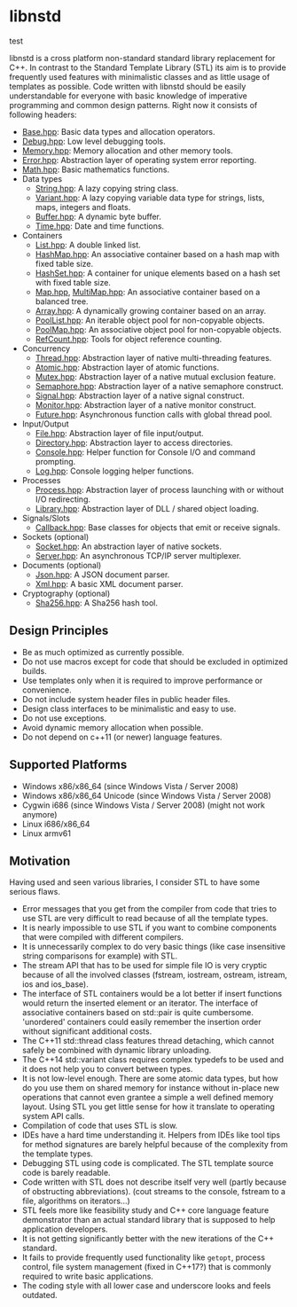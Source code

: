 libnstd
=======

test

libnstd is a cross platform non-standard standard library replacement for C++. In contrast to the Standard Template
Library (STL) its aim is to provide frequently used features with minimalistic classes and as little usage of templates
as possible. Code written with libnstd should be easily understandable for everyone with basic knowledge of imperative 
programming and common design patterns. Right now it consists of following headers:

* [Base.hpp](include/nstd/Base.hpp): Basic data types and allocation operators.
* [Debug.hpp](include/nstd/Debug.hpp): Low level debugging tools.
* [Memory.hpp](include/nstd/Memory.hpp): Memory allocation and other memory tools.
* [Error.hpp](include/nstd/Error.hpp): Abstraction layer of operating system error reporting.
* [Math.hpp](include/nstd/Math.hpp): Basic mathematics functions.
* Data types
    * [String.hpp](include/nstd/String.hpp): A lazy copying string class.
    * [Variant.hpp](include/nstd/Variant.hpp): A lazy copying variable data type for strings, lists, maps, integers and floats.
    * [Buffer.hpp](include/nstd/Buffer.hpp): A dynamic byte buffer.
    * [Time.hpp](include/nstd/Time.hpp): Date and time functions.
* Containers
    * [List.hpp](include/nstd/List.hpp): A double linked list.
    * [HashMap.hpp](include/nstd/HashMap.hpp): An associative container based on a hash map with fixed table size.
    * [HashSet.hpp](include/nstd/HashSet.hpp):  A container for unique elements based on a hash set with fixed table size.
    * [Map.hpp](include/nstd/Map.hpp), [MultiMap.hpp](include/nstd/MultiMap.hpp): An associative container based on a balanced tree.
    * [Array.hpp](include/nstd/Array.hpp): A dynamically growing container based on an array.
    * [PoolList.hpp](include/nstd/PoolList.hpp): An iterable object pool for non-copyable objects.
    * [PoolMap.hpp](include/nstd/PoolMap.hpp): An associative object pool for non-copyable objects.
    * [RefCount.hpp](include/nstd/RefCount.hpp): Tools for object reference counting.
* Concurrency
    * [Thread.hpp](include/nstd/Thread.hpp): Abstraction layer of native multi-threading features.
    * [Atomic.hpp](include/nstd/Atomic.hpp): Abstraction layer of atomic functions.
    * [Mutex.hpp](include/nstd/Mutex.hpp): Abstraction layer of a native mutual exclusion feature.
    * [Semaphore.hpp](include/nstd/Semaphore.hpp): Abstraction layer of a native semaphore construct.
    * [Signal.hpp](include/nstd/Signal.hpp): Abstraction layer of a native signal construct.
    * [Monitor.hpp](include/nstd/Monitor.hpp): Abstraction layer of a native monitor construct.
    * [Future.hpp](include/nstd/Future.hpp): Asynchronous function calls with global thread pool.
* Input/Output
    * [File.hpp](include/nstd/File.hpp): Abstraction layer of file input/output.
    * [Directory.hpp](include/nstd/Directory.hpp): Abstraction layer to access directories.
    * [Console.hpp](include/nstd/Console.hpp): Helper function for Console I/O and command prompting.
    * [Log.hpp](include/nstd/Log.hpp): Console logging helper functions.
* Processes
    * [Process.hpp](include/nstd/Process.hpp): Abstraction layer of process launching with or without I/O redirecting.
    * [Library.hpp](include/nstd/Library.hpp): Abstraction layer of DLL / shared object loading.
* Signals/Slots
    * [Callback.hpp](include/nstd/Callback.hpp): Base classes for objects that emit or receive signals.
* Sockets (optional)
    * [Socket.hpp](include/nstd/Socket/Socket.hpp): An abstraction layer of native sockets.
    * [Server.hpp](include/nstd/Socket/Server.hpp): An asynchronous TCP/IP server multiplexer.
* Documents (optional)
    * [Json.hpp](include/nstd/Document/Json.hpp): A JSON document parser.
    * [Xml.hpp](include/nstd/Document/Xml.hpp): A basic XML document parser.
* Cryptography (optional)
    * [Sha256.hpp](include/nstd/Crypto/Sha256.hpp): A Sha256 hash tool.

Design Principles
-----------------

* Be as much optimized as currently possible.
* Do not use macros except for code that should be excluded in optimized builds.
* Use templates only when it is required to improve performance or convenience.
* Do not include system header files in public header files.
* Design class interfaces to be minimalistic and easy to use.
* Do not use exceptions.
* Avoid dynamic memory allocation when possible.
* Do not depend on c++11 (or newer) language features.
 
Supported Platforms
-------------------

* Windows x86/x86_64 (since Windows Vista / Server 2008)
* Windows x86/x86_64 Unicode (since Windows Vista / Server 2008)
* Cygwin i686 (since Windows Vista / Server 2008) (might not work anymore)
* Linux i686/x86_64
* Linux armv61

Motivation
----------

Having used and seen various libraries, I consider STL to have some serious flaws. 
* Error messages that you get from the compiler from code that tries to use STL are very difficult to read because of all the template types.
* It is nearly impossible to use STL if you want to combine components that were compiled with different compilers.
* It is unnecessarily complex to do very basic things (like case insensitive string comparisons for example) with STL.
* The stream API that has to be used for simple file IO is very cryptic because of all the involved classes (fstream, iostream, ostream, istream, ios and ios_base).
* The interface of STL containers would be a lot better if insert functions would return the inserted element or an iterator. The interface of associative containers based on std::pair is quite cumbersome. 'unordered' containers could easily remember the insertion order without significant additional costs.
* The C++11 std::thread class features thread detaching, which cannot safely be combined with dynamic library unloading.
* The C++14 std::variant class requires complex typedefs to be used and it does not help you to convert between types.
* It is not low-level enough. There are some atomic data types, but how do you use them on shared memory for instance without in-place new operations that cannot even grantee a simple a well defined memory layout. Using STL you get little sense for how it translate to operating system API calls.
* Compilation of code that uses STL is slow.
* IDEs have a hard time understanding it. Helpers from IDEs like tool tips for method signatures are barely helpful because of the complexity from the template types.
* Debugging STL using code is complicated. The STL template source code is barely readable.
* Code written with STL does not describe itself very well (partly because of obstructing abbreviations). (cout streams to the console, fstream to a file, algorithms on iterators...)
* STL feels more like feasibility study and C++ core language feature demonstrator than an actual standard library that is supposed to help application developers.
* It is not getting significantly better with the new iterations of the C++ standard.
* It fails to provide frequently used functionality like `getopt`, process control, file system management (fixed in C++17?) that is commonly required to write basic applications.
* The coding style with all lower case and underscore looks and feels outdated.


